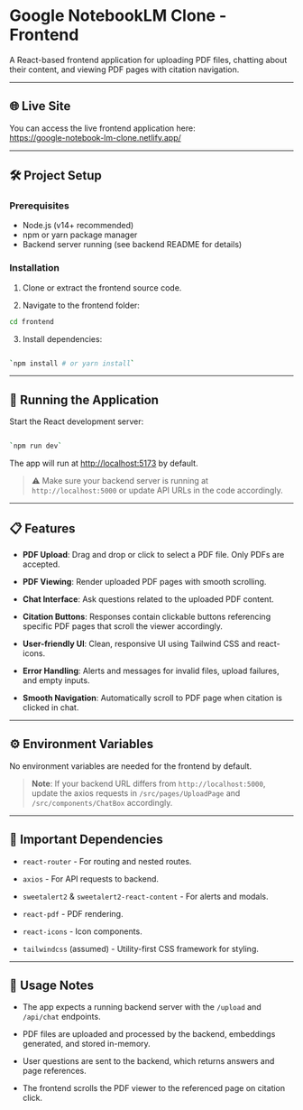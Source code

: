 

# Google NotebookLM Clone - Frontend

A React-based frontend application for uploading PDF files, chatting about their content, and viewing PDF pages with citation navigation.

---

## 🌐 Live Site

You can access the live frontend application here:  
https://google-notebook-lm-clone.netlify.app/


----------

## 🛠️ Project Setup

### Prerequisites

- Node.js (v14+ recommended)
- npm or yarn package manager
- Backend server running (see backend README for details)

### Installation

1. Clone or extract the frontend source code.

2. Navigate to the frontend folder:

```bash
cd frontend
```
3.  Install dependencies:
    

```bash

`npm install # or yarn install` 
```
----------

## 🚀 Running the Application

Start the React development server:

```bash

`npm run dev` 
```

The app will run at [http://localhost:5173](http://localhost:5173) by default.

> ⚠️ Make sure your backend server is running at `http://localhost:5000` or update API URLs in the code accordingly.

----------


## 📋 Features

-   **PDF Upload**: Drag and drop or click to select a PDF file. Only PDFs are accepted.
    
-   **PDF Viewing**: Render uploaded PDF pages with smooth scrolling.
    
-   **Chat Interface**: Ask questions related to the uploaded PDF content.
    
-   **Citation Buttons**: Responses contain clickable buttons referencing specific PDF pages that scroll the viewer accordingly.
    
-   **User-friendly UI**: Clean, responsive UI using Tailwind CSS and react-icons.
    
-   **Error Handling**: Alerts and messages for invalid files, upload failures, and empty inputs.
    
-   **Smooth Navigation**: Automatically scroll to PDF page when citation is clicked in chat.
    

----------

## ⚙️ Environment Variables

No environment variables are needed for the frontend by default.

> **Note**: If your backend URL differs from `http://localhost:5000`, update the axios requests in `/src/pages/UploadPage` and `/src/components/ChatBox` accordingly.

----------


## 🔧 Important Dependencies

-   `react-router` - For routing and nested routes.
    
-   `axios` - For API requests to backend.
    
-   `sweetalert2` & `sweetalert2-react-content` - For alerts and modals.
    
-   `react-pdf` - PDF rendering.
    
-   `react-icons` - Icon components.
    
-   `tailwindcss` (assumed) - Utility-first CSS framework for styling.
    

----------

## 📝 Usage Notes

-   The app expects a running backend server with the `/upload` and `/api/chat` endpoints.
    
-   PDF files are uploaded and processed by the backend, embeddings generated, and stored in-memory.
    
-   User questions are sent to the backend, which returns answers and page references.
    
-   The frontend scrolls the PDF viewer to the referenced page on citation click.
